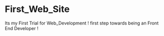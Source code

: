 # First_Web_Site
Its my First Trial for Web_Development ! first step towards being an Front End Developer !
